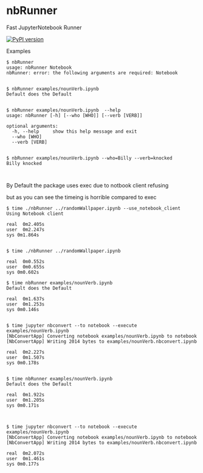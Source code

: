
# nbRunner
Fast JupyterNotebook Runner

[![PyPI version](https://badge.fury.io/py/nbRunner.svg)](https://badge.fury.io/py/nbRunner)

Examples

```
$ nbRunner 
usage: nbRunner Notebook
nbRunner: error: the following arguments are required: Notebook


$ nbRunner examples/nounVerb.ipynb 
Default does the Default


$ nbRunner examples/nounVerb.ipynb  --help
usage: nbRunner [-h] [--who [WHO]] [--verb [VERB]]

optional arguments:
  -h, --help     show this help message and exit
  --who [WHO]
  --verb [VERB]


$ nbRunner examples/nounVerb.ipynb --who=Billy --verb=knocked
Billy knocked



```


By Default the package uses exec due to notbook client refusing 

but as you can see the timeing is horrible compared to exec

```
$ time ./nbRunner ../randomWallpaper.ipynb --use_notebook_client
Using Notebook client

real  0m2.405s
user  0m2.247s
sys 0m1.864s


$ time ./nbRunner ../randomWallpaper.ipynb

real  0m0.552s
user  0m0.655s
sys 0m0.602s

```



```
$ time nbRunner examples/nounVerb.ipynb 
Default does the Default

real  0m1.637s
user  0m1.253s
sys 0m0.146s


$ time jupyter nbconvert --to notebook --execute examples/nounVerb.ipynb 
[NbConvertApp] Converting notebook examples/nounVerb.ipynb to notebook
[NbConvertApp] Writing 2014 bytes to examples/nounVerb.nbconvert.ipynb

real  0m2.227s
user  0m1.507s
sys 0m0.178s


$ time nbRunner examples/nounVerb.ipynb 
Default does the Default

real  0m1.922s
user  0m1.205s
sys 0m0.171s



$ time jupyter nbconvert --to notebook --execute examples/nounVerb.ipynb 
[NbConvertApp] Converting notebook examples/nounVerb.ipynb to notebook
[NbConvertApp] Writing 2014 bytes to examples/nounVerb.nbconvert.ipynb

real  0m2.072s
user  0m1.461s
sys 0m0.177s


```
